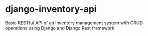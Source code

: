 # django-inventory-api
 Basic RESTful API of an inventory management system with CRUD operations using Django and Django Rest framework
